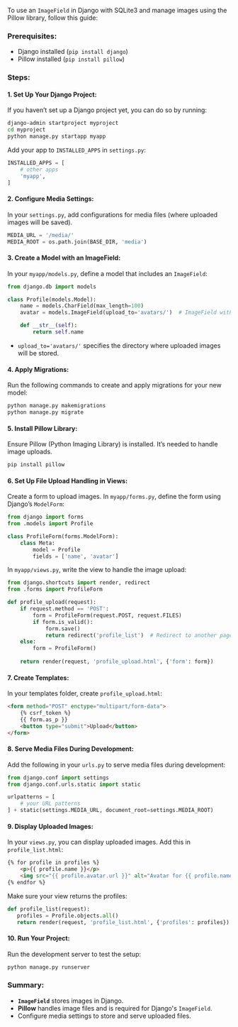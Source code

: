 To use an `ImageField` in Django with SQLite3 and manage images using the Pillow library, follow this guide:

### Prerequisites:
- Django installed (`pip install django`)
- Pillow installed (`pip install pillow`)

### Steps:

#### 1. **Set Up Your Django Project:**
If you haven’t set up a Django project yet, you can do so by running:

```bash
django-admin startproject myproject
cd myproject
python manage.py startapp myapp
```

Add your app to `INSTALLED_APPS` in `settings.py`:

```python
INSTALLED_APPS = [
    # other apps
    'myapp',
]
```

#### 2. **Configure Media Settings:**
In your `settings.py`, add configurations for media files (where uploaded images will be saved).

```python
MEDIA_URL = '/media/'
MEDIA_ROOT = os.path.join(BASE_DIR, 'media')
```

#### 3. **Create a Model with an ImageField:**
In your `myapp/models.py`, define a model that includes an `ImageField`:

```python
from django.db import models

class Profile(models.Model):
    name = models.CharField(max_length=100)
    avatar = models.ImageField(upload_to='avatars/')  # ImageField with Pillow support

    def __str__(self):
        return self.name
```

- `upload_to='avatars/'` specifies the directory where uploaded images will be stored.

#### 4. **Apply Migrations:**
Run the following commands to create and apply migrations for your new model:

```bash
python manage.py makemigrations
python manage.py migrate
```

#### 5. **Install Pillow Library:**
Ensure Pillow (Python Imaging Library) is installed. It’s needed to handle image uploads.

```bash
pip install pillow
```

#### 6. **Set Up File Upload Handling in Views:**
Create a form to upload images. In `myapp/forms.py`, define the form using Django’s `ModelForm`:

```python
from django import forms
from .models import Profile

class ProfileForm(forms.ModelForm):
    class Meta:
        model = Profile
        fields = ['name', 'avatar']
```

In `myapp/views.py`, write the view to handle the image upload:

```python
from django.shortcuts import render, redirect
from .forms import ProfileForm

def profile_upload(request):
    if request.method == 'POST':
        form = ProfileForm(request.POST, request.FILES)
        if form.is_valid():
            form.save()
            return redirect('profile_list')  # Redirect to another page after success
    else:
        form = ProfileForm()
    
    return render(request, 'profile_upload.html', {'form': form})
```

#### 7. **Create Templates:**
In your templates folder, create `profile_upload.html`:

```html
<form method="POST" enctype="multipart/form-data">
    {% csrf_token %}
    {{ form.as_p }}
    <button type="submit">Upload</button>
</form>
```

#### 8. **Serve Media Files During Development:**
Add the following in your `urls.py` to serve media files during development:

```python
from django.conf import settings
from django.conf.urls.static import static

urlpatterns = [
    # your URL patterns
] + static(settings.MEDIA_URL, document_root=settings.MEDIA_ROOT)
```

#### 9. **Display Uploaded Images:**
In your `views.py`, you can display uploaded images. Add this in `profile_list.html`:

```html
{% for profile in profiles %}
    <p>{{ profile.name }}</p>
    <img src="{{ profile.avatar.url }}" alt="Avatar for {{ profile.name }}">
{% endfor %}
```

Make sure your view returns the profiles:

 ```python
def profile_list(request):
    profiles = Profile.objects.all()
    return render(request, 'profile_list.html', {'profiles': profiles})
```

#### 10. **Run Your Project:**
Run the development server to test the setup:

```bash
python manage.py runserver
```

### Summary:
- **`ImageField`** stores images in Django.
- **Pillow** handles image files and is required for Django's `ImageField`.
- Configure media settings to store and serve uploaded files.
